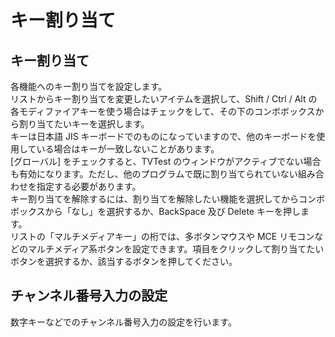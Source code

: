 # キー割り当て

## キー割り当て

各機能へのキー割り当てを設定します。  
リストからキー割り当てを変更したいアイテムを選択して、Shift / Ctrl / Alt
の各モディファイアキーを使う場合はチェックをして、その下のコンボボックスから割り当てたいキーを選択します。  
キーは日本語 JIS キーボードでのものになっていますので、他のキーボードを使用している場合はキーが一致しないことがあります。  
[グローバル] をチェックすると、TVTest
のウィンドウがアクティブでない場合も有効になります。ただし、他のプログラムで既に割り当てられていない組み合わせを指定する必要があります。  
キー割り当てを解除するには、割り当てを解除したい機能を選択してからコンボボックスから「なし」を選択するか、BackSpace 及び Delete
キーを押します。  
リストの「マルチメディアキー」の桁では、多ボタンマウスや MCE
リモコンなどのマルチメディア系ボタンを設定できます。項目をクリックして割り当てたいボタンを選択するか、該当するボタンを押してください。

## チャンネル番号入力の設定

数字キーなどでのチャンネル番号入力の設定を行います。

